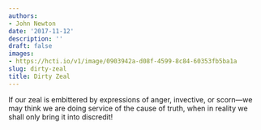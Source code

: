 ```yaml
---
authors:
- John Newton
date: '2017-11-12'
description: ''
draft: false
images:
- https://hcti.io/v1/image/0903942a-d08f-4599-8c84-60353fb5ba1a
slug: dirty-zeal
title: Dirty Zeal
---
```


If our zeal is embittered by expressions of anger, invective, or scorn—we may think we are doing service of the cause of truth, when in reality we shall only bring it into discredit!